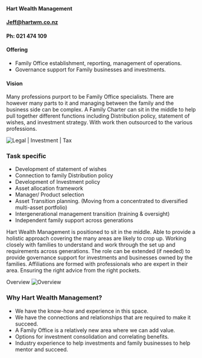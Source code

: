 #### Hart Wealth Management

#### <Jeff@hartwm.co.nz>

#### Ph: 021 474 109

#### Offering
- Family Office establishment, reporting, management of operations.
- Governance support for Family businesses and investments.

#### Vision
Many professions purport to be Family Office specialists. There are however many parts to it and managing between the family and the business side can be complex. A Family Charter can sit in the middle to help pull together different functions including Distribution policy, statement of wishes, and investment strategy. With work then outsourced to the various professions.

![Legal | Investment | Tax](/assets/images/hartwm-legal-investment-tax.png)

### Task specific
-	Development of statement of wishes
-	Connection to family Distribution policy
-	Development of Investment policy
-	Asset allocation framework
-	Manager/ Product selection
-	Asset Transition planning.  (Moving from a concentrated to diversified multi-asset portfolio)
-	Intergenerational management transition (training & oversight)
-	Independent family support across generations

Hart Wealth Management is positioned to sit in the middle. Able to provide a holistic approach covering the many areas are likely to crop up. Working closely with families to understand and work through the set up and requirements across generations. The role can be extended (if needed) to provide governance support for investments and businesses owned by the families. Affiliations are formed with professionals who are expert in their area. Ensuring the right advice from the right pockets.

Overview
![Overview](/assets/images/hartwm-overview.png)


### Why Hart Wealth Management?
- We have the know-how and experience in this space.
- We have the connections and relationships that are required to make it succeed.
- A Family Office is a relatively new area where we can add value.
- Options for investment consolidation and correlating benefits.
- Industry experience to help investments and family businesses to help mentor and succeed.
